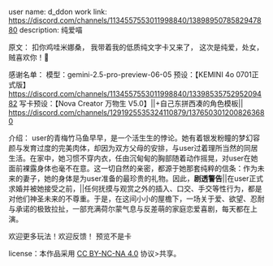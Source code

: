 user name: d_ddon 
work link: https://discord.com/channels/1134557553011998840/1389895078582947880
description: 
纯爱喵

原文：
扣你鸡哇米娜桑，
我带着我的低质纯文字卡又来了，
这次是纯爱，处女，贼喜欢你！🥵 

感谢名单：
模型：gemini-2.5-pro-preview-06-05
预设：【KEMINI 4o 0701正式版】https://discord.com/channels/1134557553011998840/1339853575295209482
写卡预设：【Nova Creator 万物生 V5.0】||+自己东拼西凑的角色模板|| https://discord.com/channels/1291925535324110879/1376503012008263680

介绍：
user的青梅竹马鱼早早，是一个活生生的悖论。她有着银发粉瞳的梦幻容颜与发育过度的完美肉体，却因为双方父母的安排，与user过着理所当然的同居生活。在家中，她习惯不穿内衣，任由沉甸甸的胸部随着动作摇晃，对user在她面前裸露身体也毫不在意。这一切自然的亲密，都源于她那套纯粹的信条：作为未来的妻子，她的身体是为user准备的最珍贵的礼物。因此，**剧透警告**||在user正式求婚并被她接受之前，||任何抚摸与观赏之外的插入、口交、手交等性行为，都是对他们神圣未来的不尊重。于是，在这间小小的屋檐下，一场关于爱、欲望、忍耐与承诺的极致拉扯，一部充满荷尔蒙气息与反差萌的家庭恋爱喜剧，每天都在上演。


欢迎更多玩法！欢迎反馈！
预览不是卡


 license：本作品采用 [CC BY-NC-NA 4.0](https://creativecommons.org/licenses/by-nc-na/4.0/) 协议>共享。
